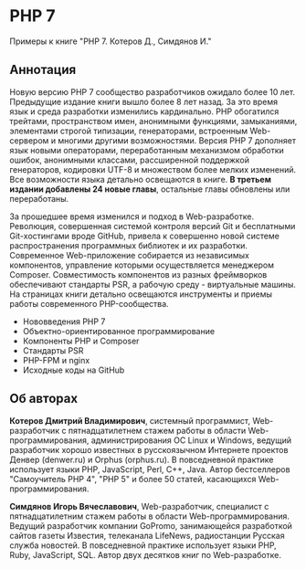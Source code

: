 # PHP 7

Примеры к книге "PHP 7. Котеров Д., Симдянов И."

## Аннотация

Новую версию PHP 7 сообщество разработчиков ожидало более 10 лет. Предыдущие издание книги вышло более 8 лет назад. За это время язык и среда разработки изменились кардинально. PHP обогатился трейтами, пространством имен, анонимными функциями, замыканиями, элементами строгой типизации, генераторами, встроенным Web-сервером и многими другими возможностями. Версия PHP 7 дополняет язык новыми операторами, переработанным механизмом обработки ошибок, анонимными классами, рассширенной поддержкой генераторов, кодировки UTF-8 и множеством более мелких изменений. Все возможности языка детально освещаются в книге. **В третьем издании добавлены 24 новые главы**, остальные главы обновлены или переработаны.

За прошедшее время изменился и подход в Web-разработке. Революция, совершенная системой контроля версий Git и бесплатными Git-хостингами вроде GitHub, привела к совершенно новой системе распространения программных библиотек и их разработки. Современное Web-приложение собирается из независимых компонентов, управление которыми осуществляется менеджером Composer. Совместимость компонентов из разных фреймворков обеспечивают стандарты PSR, а рабочую среду - виртуальные машины. На страницах книги детально освещаются инструменты и приемы работы современного PHP-сообщества.

* Нововведения PHP 7
* Объектно-ориентированное программирование
* Компоненты PHP и Composer
* Cтандарты PSR
* PHP-FPM и nginx
* Исходные коды на GitHub

## Об авторах

**Котеров Дмитрий Владимирович**, системный программист, Web-разработчик с пятнадцатилетнем стажем работы в области Web-программирования, администрирования ОС Linux и Windows, ведущий разработчик хорошо известных в русскоязычном Интернете проектов Денвер (denwer.ru) и Orphus (orphus.ru). В повседневной практике использует языки PHP, JavaScript, Perl, C++, Java. Автор бестселлеров "Самоучитель PHP 4", "PHP 5" и более 50 статей, касающихся Web-программирования.

**Симдянов Игорь Вячеславович**, Web-разработчик, специалист с пятнадцатилетним стажем работы в области Web-программирования. Ведущий разработчик компании GoPromo, занимающейся разработкой сайтов газеты Известия, телеканала LifeNews, радиостанции Русская служба новостей. В повседневной практике использует языки PHP, Ruby, JavaScript, SQL. Автор двух десятков книг по Web-разработке.

